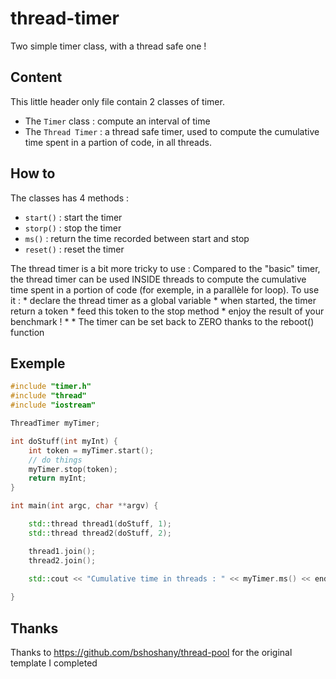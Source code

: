 # thread-timer
Two simple timer class,  with a thread safe one !

## Content

This little header only file contain 2 classes of timer.

* The `Timer` class : compute an interval of time
* The `Thread Timer` : a thread safe timer, used to compute the cumulative time spent in a partion of code, in all threads.

## How to

The classes has 4 methods :

* `start()` : start the timer
* `storp()` : stop the timer
* `ms()` : return the time recorded between start and stop
* `reset()` : reset the timer

The thread timer is a bit more tricky to use : 
Compared to the "basic" timer, the thread timer can be used INSIDE threads to compute the cumulative time spent in a portion of code (for exemple, in a parallèle for loop). To use it :
     * declare the thread timer as a global variable
     * when started, the timer return a token
     * feed this token to the stop method
     * enjoy the result of your benchmark !
     *
     *  The timer can be set back to ZERO thanks to the reboot() function
     
## Exemple

```cpp
#include "timer.h"
#include "thread"
#include "iostream"

ThreadTimer myTimer;

int doStuff(int myInt) {
    int token = myTimer.start();
    // do things
    myTimer.stop(token);
    return myInt;
}

int main(int argc, char **argv) {

    std::thread thread1(doStuff, 1);
    std::thread thread2(doStuff, 2);

    thread1.join();
    thread2.join();
    
    std::cout << "Cumulative time in threads : " << myTimer.ms() << endl; 

}
```

## Thanks

Thanks to https://github.com/bshoshany/thread-pool for the original template I completed
